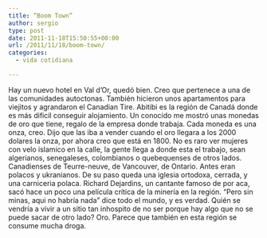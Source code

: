 ```yaml
---
title: “Boom Town”
author: sergio
type: post
date: 2011-11-18T15:50:55+00:00
url: /2011/11/18/boom-town/
categories:
  - vida cotidiana

---
```

Hay un nuevo hotel en Val d&#8217;Or, quedó bien. Creo que pertenece a una de las comunidades autoctonas. También hicieron unos apartamentos para viejitos y agrandaron el Canadian Tire. Abitibi es la región de Canadá donde es más dificil conseguir alojamiento. Un conocido me mostró unas monedas de oro que tiene, regalo de la empresa donde trabaja. Cada moneda es una onza, creo. Dijo que las iba a vender cuando el oro llegara a los 2000 dolares la onza, por ahora creo que está en 1800. No es raro ver mujeres con velo islamico en la calle, la gente llega a donde esta el trabajo, sean algerianos, senegaleses, colombianos o quebequenses de otros lados. Canadienses de Teurre-neuve, de Vancouver, de Ontario. Antes eran polacos y ukranianos. De su paso queda una iglesia ortodoxa, cerrada, y una carniceria polaca. Richard Dejardins, un cantante famoso de por aca, sacó hace un poco una película crítica de la minería en la región. &#8220;Pero sin minas, aqui no habría nada&#8221; dice todo el mundo, y es verdad. Quién se vendría a vivir a un sitio tan inhospito de no ser porque hay algo que no se puede sacar de otro lado? Oro. Parece que también en esta región se consume mucha droga.